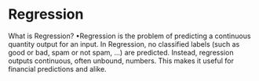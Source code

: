 # Regression
What is Regression?
•Regression is the problem of predicting a continuous quantity output for an input.
In Regression, no classified labels (such as good or bad, spam or not spam, …) are predicted. Instead, regression outputs continuous, often unbound, numbers. This makes it useful for financial predictions and alike.

